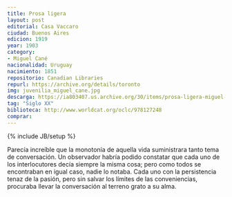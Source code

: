 ```yaml
---
title: Prosa ligera
layout: post
editorial: Casa Vaccaro
ciudad: Buenos Aires
edicion: 1919
year: 1903 
category:
- Miguel Cané
nacionalidad: Uruguay
nacimiento: 1851
repositorio: Canadian Libraries
repurl: https://archive.org/details/toronto
img: juvenilia_miguel_cane.jpg
descarga: https://ia803407.us.archive.org/30/items/prosa-ligera-miguel-cane/Prosa%20ligera%20-%20Miguel%20Can%C3%A9.pdf
tag: "Siglo XX"
biblioteca: http://www.worldcat.org/oclc/978127248
comprar: 
---
```

{% include JB/setup %}

Parecía increíble que la monotonía de aquella vida suministrara tanto tema de conversación. Un observador habría podido constatar que cada uno de los interlocutores decía siempre la misma cosa; pero como todos se encontraban en igual caso, nadie lo notaba. Cada uno con la persistencia tenaz de la pasión, pero sin salvar los límites de las conveniencias, procuraba llevar la conversación al terreno grato a su alma.
